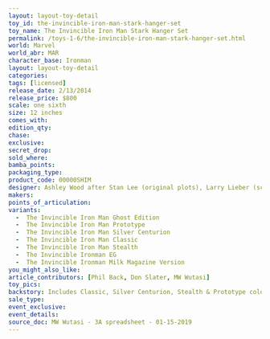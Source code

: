 ```yaml
---
layout: layout-toy-detail 
toy_id: the-invincible-iron-man-stark-hanger-set
toy_name: The Invincible Iron Man Stark Hanger Set
permalink: /toys-1-6/the-invincible-iron-man-stark-hanger-set.html
world: Marvel
world_abr: MAR
character_base: Ironman
layout: layout-toy-detail
categories: 
tags: [licensed]
release_date: 2/13/2014
release_price: $800 
scale: one sixth
size: 12 inches
comes_with: 
edition_qty: 
chase: 
exclusive: 
secret_drop: 
sold_where: 
bamba_points: 
packaging_type: 
product_code: 00000SHIM
designer: Ashley Wood after Stan Lee (original plots), Larry Lieber (script), Don Heck (artist), Jack Kirby (artist); Marvel Comics
makers: 
points_of_articulation: 
variants: 
  -  The Invincible Iron Man Ghost Edition
  -  The Invincible Iron Man Prototype
  -  The Invincible Iron Man Silver Centurion
  -  The Invincible Iron Man Classic
  -  The Invincible Iron Man Stealth
  -  The Invincible Ironman EG
  -  The Invincible Ironman Milk Magazine Version
you_might_also_like: 
article_contributors: [Phil Back, Don Slater, MW Wutasi]
toy_pics: 
backstory: Includes Classic, Silver Centurion, Stealth & Prototype colorways
sale_type: 
event_exclusive: 
event_details: 
source_doc: MW Wutasi - 3A spreadsheet - 01-15-2019
---
```


